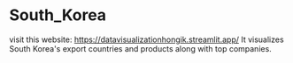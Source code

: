 # South_Korea

visit this website: https://datavisualizationhongik.streamlit.app/
It visualizes South Korea's export countries and products along with top companies.
